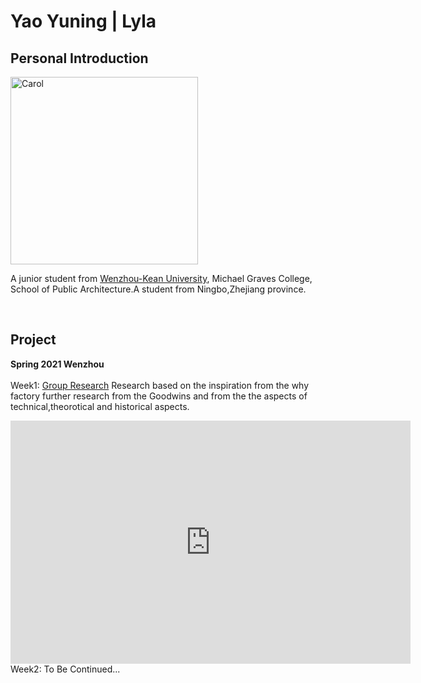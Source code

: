 # Yao Yuning | Lyla
## Personal Introduction
  <img alt="Carol" src="https://github.com/steenblikrs/2021-Spring-Studio/blob/gh-pages/students/Lyla/%E5%BE%AE%E4%BF%A1%E5%9B%BE%E7%89%87_20210305092139.jpg?raw=true" width="300">
  
  A junior student from [Wenzhou-Kean University](http://www.wku.edu.cn/), Michael Graves College, School of Public Architecture.A student from Ningbo,Zhejiang province.
  <br>


<br>

## Project
**Spring 2021 Wenzhou**
<br>
<br>
Week1: [Group Research](https://steenblikrs.github.io/2021-Spring-Studio/Research/Porocity)
Research based on the inspiration from the why factory further research from the Goodwins and from the the aspects of technical,theorotical and historical aspects.
<iframe src="https://docs.google.com/presentation/d/e/2PACX-1vTWUNr3xdj3qRzldKHm5Mp_OifhYsUTlZ0aUQEFRtbu3jAIBxdZA6XxRPV6j1hiqjh1nsOGdVUc8CHS/embed?start=true&loop=true&delayms=3000" frameborder="0" width="640" height="389" allowfullscreen="true" mozallowfullscreen="true" webkitallowfullscreen="true"></iframe>

<br>
Week2: To Be Continued...

